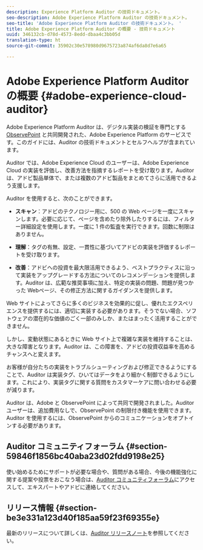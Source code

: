 ```yaml
---
description: Experience Platform Auditor の技術ドキュメント。
seo-description: Adobe Experience Platform Auditor の技術ドキュメント。
seo-title: 'Adobe Experience Platform Auditor の技術ドキュメント。 '
title: Adobe Experience Platform Auditor の概要 - 技術ドキュメント
uuid: 346132cb-d78d-4573-8edd-dbaa4c3bb05d
translation-type: ht
source-git-commit: 35902c30e578980d9675723a874af6da8d7e6a65

---
```



# Adobe Experience Platform Auditor の概要 {#adobe-experience-cloud-auditor}

Adobe Experience Platform Auditor は、デジタル実装の検証を専門とする [ObservePoint](https://www.observepoint.com/) と共同開発された、Adobe Experience Platform のサービスです。このガイドには、Auditor の技術ドキュメントとセルフヘルプが含まれています。

Auditor では、Adobe Experience Cloud のユーザーは、Adobe Experience Cloud の実装を評価し、改善方法を指摘するレポートを受け取ります。Auditor は、アドビ製品単体で、または複数のアドビ製品をまとめてさらに活用できるよう支援します。

Auditor を使用すると、次のことができます。

* **スキャン**：アドビのテクノロジー用に、500 の Web ページを一度にスキャンします。必要に応じて、ページを含めたり除外したりするには、フィルター詳細設定を使用します。一度に 1 件の監査を実行できます。回数に制限はありません。

* **理解**：タグの有無、設定、一貫性に基づいてアドビの実装を評価するレポートを受け取ります。

* **改善**：アドビへの投資を最大限活用できるよう、ベストプラクティスに沿って実装をアップグレードする方法についてのレコメンデーションを提供します。Auditor は、広範な推奨事項に加え、特定の実装の問題、問題が見つかった Webページ、その修正方法に関するガイダンスを提供します。

Web サイトによってさらに多くのビジネスを効果的に促し、優れたエクスペリエンスを提供するには、適切に実装する必要があります。そうでない場合、ソフトウェアの潜在的な価値のごく一部のみしか、またはまったく活用することができません。

しかし、変動状態にあるときに Web サイト上で複雑な実装を維持することは、大きな障害となります。Auditor は、この障害を、アドビの投資収益率を高めるチャンスへと変えます。

お客様が自分たちの実装をトラブルシューティングおよび修正できるようにすることで、Auditor は実装タグ、ひいてはデータをより細かく制御できるようにします。これにより、実装タグに関する質問をカスタマーケアに問い合わせる必要が減ります。

Auditor は、Adobe と ObservePoint によって共同で開発されました。Auditor ユーザーは、追加費用なしで、ObservePoint の制限付き機能を使用できます。Auditor を使用するには、ObservePoint からのコミュニケーションをオプトインする必要があります。

## Auditor コミュニティフォーラム {#section-59846f1856bc40aba23d02fdd9198e25}

使い始めるためにサポートが必要な場合や、質問がある場合、今後の機能強化に関する提案や投票をおこなう場合は、[Auditor コミュニティフォーラム](https://forums.adobe.com/community/experience-cloud/platform/core-services/activation-service/auditor)にアクセスして、エキスパートやアドビに連絡してください。

## リリース情報 {#section-be3e331a123d40f185aa59f23f69355e}

最新のリリースについて詳しくは、[Auditor リリースノート](release-notes.md#topic-8fa9e41bc3a54240b1873cebe36b75b1)を参照してください。
